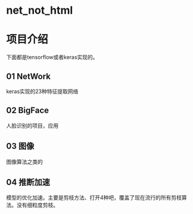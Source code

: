 # net_not_html
# 项目介绍
下面都是tensorflow或者keras实现的。
## 01 NetWork
keras实现的23种特征提取网络
## 02 BigFace
人脸识别的项目，应用
## 03 图像
图像算法之类的
## 04 推断加速
模型的优化加速。主要是剪枝方法、打开4种吧，覆盖了现在流行的所有剪枝算法。没有细粒度剪枝。
